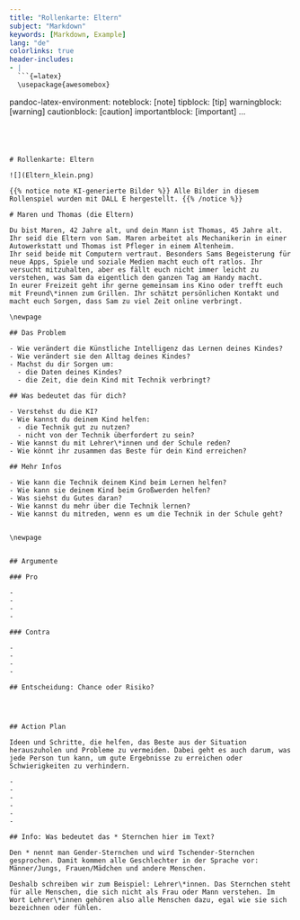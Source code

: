 ```yaml
---
title: "Rollenkarte: Eltern"
subject: "Markdown"
keywords: [Markdown, Example]
lang: "de"
colorlinks: true
header-includes:
- |
  ```{=latex}
  \usepackage{awesomebox}
  ```
pandoc-latex-environment:
  noteblock: [note]
  tipblock: [tip]
  warningblock: [warning]
  cautionblock: [caution]
  importantblock: [important]
...
```




# Rollenkarte: Eltern

![](Eltern_klein.png)

{{% notice note KI-generierte Bilder %}} Alle Bilder in diesem Rollenspiel wurden mit DALL E hergestellt. {{% /notice %}}

# Maren und Thomas (die Eltern)

Du bist Maren, 42 Jahre alt, und dein Mann ist Thomas, 45 Jahre alt. Ihr seid die Eltern von Sam. Maren arbeitet als Mechanikerin in einer Autowerkstatt und Thomas ist Pfleger in einem Altenheim.
Ihr seid beide mit Computern vertraut. Besonders Sams Begeisterung für neue Apps, Spiele und soziale Medien macht euch oft ratlos. Ihr versucht mitzuhalten, aber es fällt euch nicht immer leicht zu verstehen, was Sam da eigentlich den ganzen Tag am Handy macht.
In eurer Freizeit geht ihr gerne gemeinsam ins Kino oder trefft euch mit Freund\*innen zum Grillen. Ihr schätzt persönlichen Kontakt und macht euch Sorgen, dass Sam zu viel Zeit online verbringt.

\newpage

## Das Problem

- Wie verändert die Künstliche Intelligenz das Lernen deines Kindes?
- Wie verändert sie den Alltag deines Kindes?
- Machst du dir Sorgen um:
  - die Daten deines Kindes?
  - die Zeit, die dein Kind mit Technik verbringt?

## Was bedeutet das für dich?

- Verstehst du die KI?
- Wie kannst du deinem Kind helfen:
  - die Technik gut zu nutzen?
  - nicht von der Technik überfordert zu sein?
- Wie kannst du mit Lehrer\*innen und der Schule reden?
- Wie könnt ihr zusammen das Beste für dein Kind erreichen?

## Mehr Infos

- Wie kann die Technik deinem Kind beim Lernen helfen?
- Wie kann sie deinem Kind beim Großwerden helfen?
- Was siehst du Gutes daran?
- Wie kannst du mehr über die Technik lernen?
- Wie kannst du mitreden, wenn es um die Technik in der Schule geht?


\newpage


## Argumente

### Pro

-
-
-
-

### Contra

-
-
-
-

## Entscheidung: Chance oder Risiko?




## Action Plan

Ideen und Schritte, die helfen, das Beste aus der Situation herauszuholen und Probleme zu vermeiden. Dabei geht es auch darum, was jede Person tun kann, um gute Ergebnisse zu erreichen oder Schwierigkeiten zu verhindern.

-
-
-
-
-
-

## Info: Was bedeutet das * Sternchen hier im Text?

Den * nennt man Gender-Sternchen und wird Tschender-Sternchen gesprochen. Damit kommen alle Geschlechter in der Sprache vor: Männer/Jungs, Frauen/Mädchen und andere Menschen.

Deshalb schreiben wir zum Beispiel: Lehrer\*innen. Das Sternchen steht für alle Menschen, die sich nicht als Frau oder Mann verstehen. Im Wort Lehrer\*innen gehören also alle Menschen dazu, egal wie sie sich bezeichnen oder fühlen.
